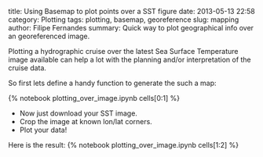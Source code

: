 title: Using Basemap to plot points over a SST figure
date:  2013-05-13 22:58
category: Plotting
tags: plotting, basemap, georeference
slug: mapping
author: Filipe Fernandes
summary: Quick way to plot geographical info over an georeferenced image.

Plotting a hydrographic cruise over the latest Sea Surface Temperature image
available can help a lot with the planning and/or interpretation of the cruise
data.

So first lets define a handy function to generate the such a map:

{% notebook plotting_over_image.ipynb cells[0:1] %}

* Now just download your SST image.
* Crop the image at known lon/lat corners.
* Plot your data!

Here is the result:
{% notebook plotting_over_image.ipynb cells[1:2] %}
